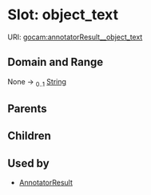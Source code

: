 
# Slot: object_text




URI: [gocam:annotatorResult__object_text](http://w3id.org/ontogpt/gocam/annotatorResult__object_text)


## Domain and Range

None &#8594;  <sub>0..1</sub> [String](types/String.md)

## Parents


## Children


## Used by

 * [AnnotatorResult](AnnotatorResult.md)
